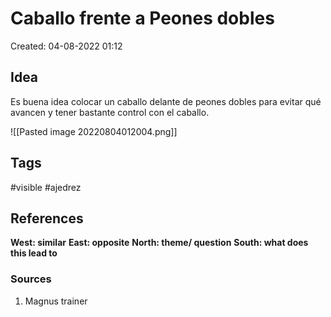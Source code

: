 # Caballo frente a Peones dobles

Created: 04-08-2022 01:12

## <span class="pink"> **Idea** </span>
Es buena idea colocar un caballo delante de peones dobles para evitar qué avancen y tener bastante control con el caballo.

![[Pasted image 20220804012004.png]]

## <span class="orange"> **Tags**</span>
<span class="tag"> #visible</span> <span class="tag"> #ajedrez</span> 

## <span class="green"> **References**</span>
<span class="blue"> **West: similar** </span>
<span class="blue"> **East: opposite** </span>
<span class="blue"> **North: theme/ question** </span>
<span class="blue"> **South: what does this lead to** </span>

### <span class="purple"> **Sources**</span>
1. Magnus trainer